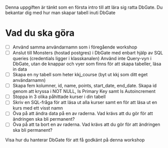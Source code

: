 Denna uppgiften är tänkt som en första intro till att lära sig ratta DbGate. Du bekantar dig med hur man skapar tabell inuti DbGate

# Vad du ska göra

- [ ]  Använd samma användarnamn som i föregående workshop
- [ ]  Anslut till Monsters  (hostad postgres) i DbGate med enbart hjälp av SQL queries (credentials ligger i klasskanalen) Använd inte Query-vyn i DbGate, utan de knappar och vyer som finns för att skapa tabeller, läsa in data
- [ ]  Skapa en ny tabell som heter kkj_course (byt ut kkj som ditt eget användarnamn)
- [ ]  Skapa fem kolumner, id, name, points, start_date, end_date. Skapa id genom att kryssa i NOT NULL, Is Primary Key samt Is Autoincrement
- [ ]  Stoppa in 3 olika påhittade kurser i din tabell 
- [ ]  Skriv en SQL-fråga för att läsa ut alla kurser samt en för att läsa ut en kurs med ett visst namn
- [ ]  Öva på att ändra data på en av raderna. Vad krävs att du gör för att ändringen ska bli permanent?
- [ ]  Öva på att ta bort en av raderna. Vad krävs att du gör för att ändringen ska bli permanent?

Visa hur du hanterar DbGate för att få godkänt på denna workshop
